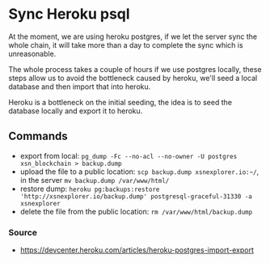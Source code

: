 # Sync Heroku psql
At the moment, we are using heroku postgres, if we let the server sync the whole chain, it will take more than a day to complete the sync which is unreasonable.

The whole process takes a couple of hours if we use postgres locally, these steps allow us to avoid the bottleneck caused by heroku, we'll seed a local database and then import that into heroku.

Heroku is a bottleneck on the initial seeding, the idea is to seed the database locally and export it to heroku.

## Commands
- export from local: `pg_dump -Fc --no-acl --no-owner -U postgres xsn_blockchain > backup.dump`
- upload the file to a public location: `scp backup.dump xsnexplorer.io:~/`, in the server `mv backup.dump /var/www/html/
`
- restore dump: `heroku pg:backups:restore 'http://xsnexplorer.io/backup.dump' postgresql-graceful-31330 -a xsnexplorer`
- delete the file from the public location: `rm /var/www/html/backup.dump`

### Source
- https://devcenter.heroku.com/articles/heroku-postgres-import-export
